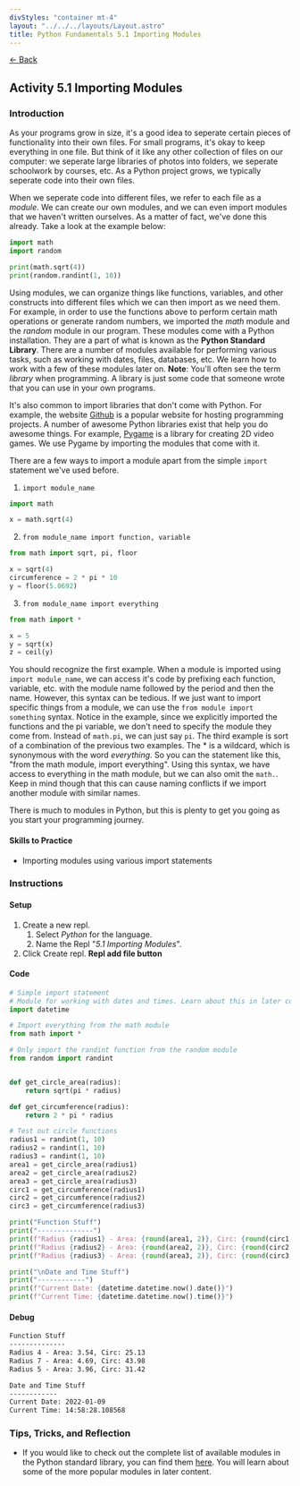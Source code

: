 ```yaml
---
divStyles: "container mt-4"
layout: "../../../layouts/Layout.astro"
title: Python Fundamentals 5.1 Importing Modules
---
```


[← Back](/python-fundamentals/)

## Activity 5.1 Importing Modules

### Introduction

As your programs grow in size, it's a good idea to seperate certain pieces of functionality into their own files. For small programs, it's okay to keep everything in one file. But think of it like any other collection of files on our computer: we seperate large libraries of photos into folders, we seperate schoolwork by courses, etc. As a Python project grows, we typically seperate code into their own files.

When we seperate code into different files, we refer to each file as a _module_. We can create our own modules, and we can even import modules that we haven't written ourselves. As a matter of fact, we've done this already. Take a look at the example below:

```python
import math
import random

print(math.sqrt(4))
print(random.randint(1, 10))
```

Using modules, we can organize things like functions, variables, and other constructs into different files which we can then import as we need them. For example, in order to use the functions above to perform certain math operations or generate random numbers, we imported the _math_ module and the _random_ module in our program. These modules come with a Python installation. They are a part of what is known as the **Python Standard Library**. There are a number of modules available for performing various tasks, such as working with dates, files, databases, etc. We learn how to work with a few of these modules later on. **Note**: You'll often see the term _library_ when programming. A library is just some code that someone wrote that you can use in your own programs.

It's also common to import libraries that don't come with Python. For example, the website [Github](https://github.com) is a popular website for hosting programming projects. A number of awesome Python libraries exist that help you do awesome things. For example, [Pygame](https://pygame.org) is a library for creating 2D video games. We use Pygame by importing the modules that come with it.

There are a few ways to import a module apart from the simple `import` statement we've used before.

1. `import module_name`

```python
import math

x = math.sqrt(4)
```

2. `from module_name import function, variable`
```python
from math import sqrt, pi, floor

x = sqrt(4)
circumference = 2 * pi * 10
y = floor(5.0692)
```

3. `from module_name import everything`
```python
from math import *

x = 5
y = sqrt(x)
z = ceil(y)
```

You should recognize the first example. When a module is imported using `import module_name`, we can access it's code by prefixing each function, variable, etc. with the module name followed by the period and then the name. However, this syntax can be tedious. If we just want to import specific things from a module, we can use the `from module import something` syntax. Notice in the example, since we explicitly imported the functions and the pi variable, we don't need to specify the module they come from. Instead of `math.pi`, we can just say `pi`. The third example is sort of a combination of the previous two examples. The * is a wildcard, which is synonymous with the word _everything_. So you can the statement like this, "from the math module, import everything". Using this syntax, we have access to everything in the math module, but we can also omit the `math.`. Keep in mind though that this can cause naming conflicts if we import another module with similar names.

There is much to modules in Python, but this is plenty to get you going as you start your programming journey.

#### Skills to Practice

- Importing modules using various import statements

### Instructions

#### Setup

1. Create a new repl.
   1. Select _Python_ for the language.
   2. Name the Repl "_5.1 Importing Modules_".
2. Click Create repl.
   **Repl add file button**

#### Code

```python
# Simple import statement
# Module for working with dates and times. Learn about this in later courses.
import datetime

# Import everything from the math module
from math import *

# Only import the randint function from the random module
from random import randint


def get_circle_area(radius):
    return sqrt(pi * radius)

def get_circumference(radius):
    return 2 * pi * radius

# Test out circle functions
radius1 = randint(1, 10)
radius2 = randint(1, 10)
radius3 = randint(1, 10)
area1 = get_circle_area(radius1)
area2 = get_circle_area(radius2)
area3 = get_circle_area(radius3)
circ1 = get_circumference(radius1)
circ2 = get_circumference(radius2)
circ3 = get_circumference(radius3)

print("Function Stuff")
print("--------------")
print(f"Radius {radius1} - Area: {round(area1, 2)}, Circ: {round(circ1, 2)}")
print(f"Radius {radius2} - Area: {round(area2, 2)}, Circ: {round(circ2, 2)}")
print(f"Radius {radius3} - Area: {round(area3, 2)}, Circ: {round(circ3, 2)}")

print("\nDate and Time Stuff")
print("------------")
print(f"Current Date: {datetime.datetime.now().date()}")
print(f"Current Time: {datetime.datetime.now().time()}")
```

#### Debug

```txt
Function Stuff
--------------
Radius 4 - Area: 3.54, Circ: 25.13
Radius 7 - Area: 4.69, Circ: 43.98
Radius 5 - Area: 3.96, Circ: 31.42

Date and Time Stuff
------------
Current Date: 2022-01-09
Current Time: 14:58:28.108568
```

### Tips, Tricks, and Reflection

- If you would like to check out the complete list of available modules in the Python standard library, you can find them [here](https://docs.python.org/3/library/index.html). You will learn about some of the more popular modules in later content.

